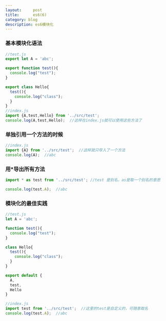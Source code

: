 ```yaml
---
layout:     post
title:      es6(6)
category: blog
description: es6模块化
---
```

### 基本模块化语法
```javascript
//test.js
export let A = 'abc';

export function test(){
  console.log("test");
}

export class Hello{
  test(){
    console.log("class");
  }
}
//index.js
import {A,test,Hello} from '../src/test';
console.log(A,test,Hello);  //这样在index.js就可以使用这些方法了
```

### 单独引用一个方法的时候
```javascript
//index.js
import {A} from '../src/test';  //这样就只导入了一个方法
console.log(A);  //abc
```

### 用*导出所有方法
```javascript
import * as test from '../src/test'; //test 是别名，as是取一个别名的意思

console.log(test.A);  //abc
```

### 模块化的最佳实践
```javascript
//test.js
let A = 'abc';

function test(){
  console.log("test");
}

class Hello{
  test(){
    console.log("class");
  }
}

export default {
  A,
  test,
  Hello
}

//index.js
import test from '../src/test';  //这里的test是自定义的，可随意取名
console.log(test.A);  //abc

```
